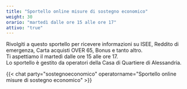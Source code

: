 ```yaml
---
title: "Sportello online misure di sostegno economico"
weight: 30
orario: "martedì dalle ore 15 alle ore 17"
attivo: "true"
---
```


Rivolgiti a questo sportello per ricevere informazioni su ISEE, Reddito di emergenza, Carta acquisti OVER 65, Bonus e tanto altro.  
Ti aspettiamo il martedì dalle ore 15 alle ore 17.  
Lo sportello è gestito da operatori della Casa di Quartiere di Alessandria.

{{< chat party="sostegnoeconomico" operatorname="Sportello online misure di sostegno economico" >}}
